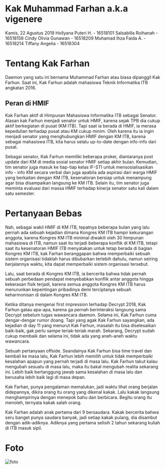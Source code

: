 # Kak Muhammad Farhan a.k.a vigenere
Kamis, 22 Agustus 2019
Hollyana Puteri H. - 16518101
Salsabilla Roihanah - 16518158
Cindy Olivia Gunawan - 16518209
Muhamad Ihza Faida A. - 16518214
Tiffany Angelia - 16518304

# Tentang Kak Farhan
Daemon yang satu ini bernama Muhammad Farhan atau biasa dipanggil Kak Farhun. Saat ini, Kak Farhun adalah mahasiswa Teknik Informatika ITB angkatan 2016.
## Peran di HMIF
Kak Farhan aktif di Himpunan Mahasiswa Informatika ITB sebagai Senator. Alasan kak Farhun menjadi senator untuk HMIF, karena sejak TPB dia cukup aktif berkegiatan di pusat (KM ITB). Tapi saat ia berada di HMIF, ia merasa kepedulian terhadap pusat atau KM cukup minim. Oleh karena itu ia ingin menjadi senator yang menghubungkan HMIF dengan KM ITB, karena sebagai mahasiswa ITB, kita harus selalu up-to-date dengan info-info dari pusat.

Sebagai senator, Kak Farhun memiliki beberapa proker, diantaranya post update dari KM di media sosial senator HMIF setiap akhir bulan. Kemudian, tim senator juga masuk ke tiap-tiap kelas IF-STI untuk mensosialisasikan info - info KM secara verbal dan juga apabila ada aspirasi dari warga HMIF yang berkaitan dengan KM ITB, kesenatoran bersiap untuk menampung agar bisa disampaikan langsung ke KM ITB. Selain itu, tim senator juga meminta evaluasi dari massa HMIF terhadap kinerja senator satu kali dalam satu semester.

# Pertanyaan Bebas
Nah, sebagai wakil HMIF di KM ITB, tepatnya beberapa bulan yang lalu pernah ada sebuah kejadian dimana Kongres KM ITB hampir kekurangan anggota, karena Kongres KM ITB minimal diwakili oleh 30 himpunan mahasiswa di ITB, namun saat itu terjadi beberapa konflik di KM ITB, tetapi saat itu kesenatoran HMIF ITB menyatakan untuk tetap berada di bagian Kongres KM ITB, kak Farhan beranggapan bahwa memperbaiki sebuah sistem organisasi tidaklah harus dibubarkan terlebih dahulu, namun seiring berjalannya waktu, kita dapat memperbaiki sistem organisasi tersebut.

Lalu, saat berada di Kongres KM ITB, ia bercerita bahwa tidak pernah sebuah perbedaan pendapat menyebabkan konflik antar anggota hingga kekerasan fisik terjadi, karena semua anggota Kongres KM ITB harus menurunkan kepentingan pribadinya demi terciptanya sebuah keharmonisan di dalam Kongres KM ITB.

Ketika ditanya mengenai first impression terhadap Decrypt 2018, Kak Farhun gatau apa-apa, karena ga pernah berinteraksi langsung sama Decrypt sebelum tugas wawancara daemon. Selama ini, Kak Farhun cuma dengar-dengar rumor doang. Tapi yang agak Kak Farhun sayangkan, ada kejadian di day 11 yang menurut Kak Farhun, masalah itu bisa diselesaikan baik-baik, gak perlu sampe teriak-teriak marah. Sekarang, Decrypt sudah cukup membaik dan selama ini, tidak ada yang aneh-aneh waktu wawancara.

Sebuah pertanyaan offside. Seandainya Kak Farhun bisa time travel dan kembali ke masa lalu, Kak Farhun lebih memilih untuk tidak memperbaiki kesalahan apapun yang pernah terjadi di masa lalu. Kak Farhun takut kalau mengubah sesuatu di masa lalu, maka itu bakal mengubah realita sekarang ini. Lebih baik bertanggung jawab sama kesalahan di masa lalu dan berusaha lebih baik lagi di masa depan.

Kak Farhan, punya pengalaman memalukan, jadi waktu lihat orang berjalan didepannya, dikira orang itu orang yang dikenal kakak. Lalu kakak langsung menghampirinya dengan menepok bahu dan berbicara. Begitu orang itu menoleh, ternyata kakak salah orang.

Kak Farhan adalah anak pertama dari 9 bersaudara. Kakak bercerita bahwa seru banget punya saudara banyak, jadi setiap kakak pulang, dia disambut dengan adik-adiknya. Adiknya yang pertama selisih 2 tahun sekarang kuliah di ITB masuk sipil. 


# Foto
![foto](./16518101-16518158-16518209-16518214-16518304.jpg)

